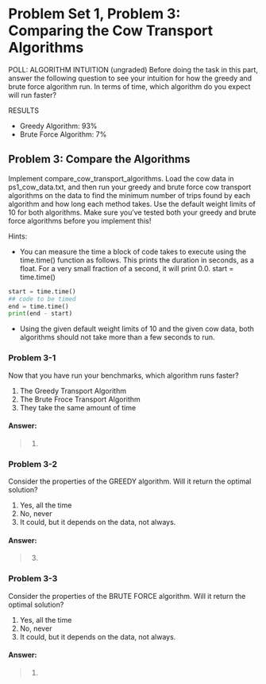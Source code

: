 # Problem Set 1, Problem 3: Comparing the Cow Transport Algorithms

POLL: ALGORITHM INTUITION
(ungraded) Before doing the task in this part, answer the following question to see your intuition for how the greedy and brute force algorithm run. In terms of time, which algorithm do you expect will run faster?

RESULTS
- Greedy Algorithm:         93%
- Brute Force Algorithm:    7%

## Problem 3: Compare the Algorithms
Implement compare_cow_transport_algorithms. Load the cow data in ps1_cow_data.txt, and then run your greedy and brute force cow transport algorithms on the data to find the minimum number of trips found by each algorithm and how long each method takes. Use the default weight limits of 10 for both algorithms. Make sure you’ve tested both your greedy and brute force algorithms before you implement this!

Hints:
- You can measure the time a block of code takes to execute using the time.time() function as follows. This prints the duration in seconds, as a float. For a very small fraction of a second, it will print 0.0.
start = time.time()

```python
start = time.time()
## code to be timed
end = time.time()
print(end - start)
```

- Using the given default weight limits of 10 and the given cow data, both algorithms should not take more than a few seconds to run.

### Problem 3-1
Now that you have run your benchmarks, which algorithm runs faster?
1. The Greedy Transport Algorithm
2. The Brute Froce Transport Algorithm
3. They take the same amount of time

#### Answer:
> 1.

### Problem 3-2
Consider the properties of the GREEDY algorithm. Will it return the optimal solution?
1. Yes, all the time
2. No, never
3. It could, but it depends on the data, not always.

#### Answer:
> 3.

### Problem 3-3
Consider the properties of the BRUTE FORCE algorithm. Will it return the optimal solution?
1. Yes, all the time
2. No, never
3. It could, but it depends on the data, not always.

#### Answer:
> 1.
